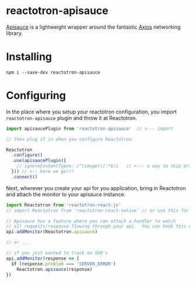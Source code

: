 <!-- UPDATE  -->
# reactotron-apisauce

[Apisauce](http://github.com/skellock/apisauce) is a lightweight wrapper around the fantastic [Axios](https://github.com/mzabriskie/axios) networking library.

<!-- TODO: Fix image?  -->
<!-- ![API Response](./images/apisauce/apisauce.jpg) -->

# Installing

`npm i --save-dev reactotron-apisauce`


# Configuring

In the place where you setup your reactotron configuration, you import `reactotron-apisauce` plugin and throw it at Reactotron.

```js
import apisaucePlugin from 'reactotron-apisauce'  // <--- import

// then plug it in when you configure Reactotron.

Reactotron
  .configure()
  .use(apisaucePlugin({
    // ignoreContentTypes: /^(image)\/.*$/i   // <--- a way to skip printing the body of some requests (default is any image)
  })) // <-- here we go!!!
  .connect()
```

Next, wherever you create your api for you application, bring in Reactotron and attach the monitor to your apisauce instance.

```js
import Reactotron from 'reactotron-react-js'
// import Reactotron from 'reactotron-react-native' // or use this for mobile

// Apisauce has a feature where you can attach a handler to watch
// all requests/response flowing through your api.  You can hook this up:
api.addMonitor(Reactotron.apisauce)

// or ...

// if you just wanted to track on 500's
api.addMonitor(response => {
  if (response.problem === 'SERVER_ERROR')
    Reactotron.apisauce(response)
})
```
